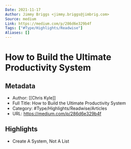 ```yaml
---
Date: 2021-11-17
Author: Jimmy Briggs <jimmy.briggs@jimbrig.com>
Source: medium
Link: https://medium.com/p/286d6e329b4f
Tags: ["#Type/Highlights/Readwise"]
Aliases: []
---
```

# How to Build the Ultimate Productivity System

## Metadata
- Author: [[Chris Kyle]]
- Full Title: How to Build the Ultimate Productivity System
- Category: #Type/Highlights/Readwise/Articles
- URL: https://medium.com/p/286d6e329b4f

## Highlights
- Create A System, Not A List
